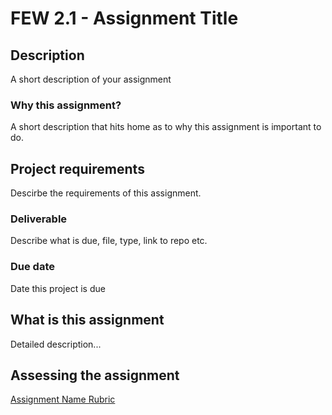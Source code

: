 # FEW 2.1 - Assignment Title 

## Description 

A short description of your assignment

### Why this assignment?

A short description that hits home as to why this assignment is important to do. 

## Project requirements

Descirbe the requirements of this assignment.

### Deliverable

Describe what is due, file, type, link to repo etc. 

### Due date

Date this project is due

## What is this assignment 

Detailed description... 

## Assessing the assignment

[Assignment Name Rubric](./assignment-rubric.md)




